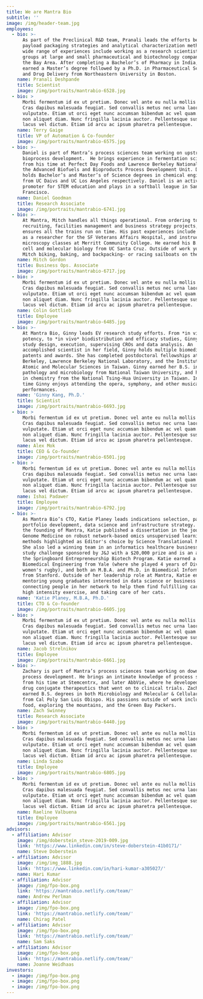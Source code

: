 ```yaml
---
title: We are Mantra Bio
subtitle: ''
image: /img/header-team.jpg
employees:
  - bio: >-
      As part of the Preclinical R&D team, Pranali leads the efforts behind
      payload packaging strategies and analytical characterization methods. Her
      wide range of experiences include working as a research scientist in R&D
      groups at large and small pharmaceutical and biotechnology companies in
      the Bay Area. After completing a Bachelor’s of Pharmacy in India, Pranali
      earned a Master’s degree followed by a Ph.D. in Pharmaceutical Sciences
      and Drug Delivery from Northeastern University in Boston.
    name: Pranali Deshpande
    title: Scientist
    image: /img/portraits/mantrabio-6528.jpg
  - bio: >
      Morbi fermentum id ex ut pretium. Donec vel ante eu nulla mollis finibus.
      Cras dapibus malesuada feugiat. Sed convallis metus nec urna laoreet
      vulputate. Etiam ut orci eget nunc accumsan bibendum ac vel quam. Etiam
      non aliquet diam. Nunc fringilla lacinia auctor. Pellentesque suscipit in
      lacus vel dictum. Etiam id arcu ac ipsum pharetra pellentesque.
    name: Terry Gaige
    title: VP of Automation & Co-founder
    image: /img/portraits/mantrabio-6575.jpg
  - bio: >-
      Daniel is part of Mantra’s process sciences team working on upstream
      bioprocess development.  He brings experience in fermentation sciences
      from his time at Perfect Day Foods and Lawrence Berkeley National Lab in
      the Advanced Biofuels and Bioproducts Process Development Unit. Daniel
      holds Bachelor’s and Master’s of Science degrees in chemical engineering
      from UC Daivs and UC Los Angeles respectively. Daniel is an active
      promoter for STEM education and plays in a softball league in San
      Francisco.
    name: Daniel Goodman
    title: Research Associate
    image: /img/portraits/mantrabio-6741.jpg
  - bio: >-
      At Mantra, Mitch handles all things operational. From ordering to
      recruiting, facilities management and business strategy projects, Mitch
      ensures all the trains run on time. His past experiences include working
      as a researcher for the SF Veterans Affairs Hospital, and instructing
      microscopy classes at Merritt Community College. He earned his B.S. in
      cell and molecular biology from UC Santa Cruz. Outside of work you’ll find
      Mitch biking, baking, and backpacking- or racing sailboats on the Bay.
    name: Mitch Gordon
    title: Business Ops. Associate
    image: /img/portraits/mantrabio-6717.jpg
  - bio: >
      Morbi fermentum id ex ut pretium. Donec vel ante eu nulla mollis finibus.
      Cras dapibus malesuada feugiat. Sed convallis metus nec urna laoreet
      vulputate. Etiam ut orci eget nunc accumsan bibendum ac vel quam. Etiam
      non aliquet diam. Nunc fringilla lacinia auctor. Pellentesque suscipit in
      lacus vel dictum. Etiam id arcu ac ipsum pharetra pellentesque.
    name: Colin Gottlieb
    title: Employee
    image: /img/portraits/mantrabio-6485.jpg
  - bio: >-
      At Mantra Bio, Ginny leads EV research study efforts. From *in vitro*
      potency, to *in vivo* biodistribution and efficacy studies, Ginny leads
      study design, execution, supervising CROs and data analysis. An
      accomplished scientist in her field, Ginny holds multiple biomedical
      patents and awards. She has completed postdoctoral fellowships at UC
      Berkeley, Lawrence Berkeley National Laboratory, and the Institute of
      Atomic and Molecular Sciences in Taiwan. Ginny earned her B.S. in plant
      pathology and microbiology from National Taiwan University, and her Ph.D.
      in chemistry from the National Tsing-Hua University in Taiwan. In her free
      time Ginny enjoys attending the opera, symphony, and other musical
      performances.
    name: 'Ginny Kang, Ph.D.'
    title: Scientist
    image: /img/portraits/mantrabio-6693.jpg
  - bio: >
      Morbi fermentum id ex ut pretium. Donec vel ante eu nulla mollis finibus.
      Cras dapibus malesuada feugiat. Sed convallis metus nec urna laoreet
      vulputate. Etiam ut orci eget nunc accumsan bibendum ac vel quam. Etiam
      non aliquet diam. Nunc fringilla lacinia auctor. Pellentesque suscipit in
      lacus vel dictum. Etiam id arcu ac ipsum pharetra pellentesque.
    name: Alex Mok
    title: CEO & Co-founder
    image: /img/portraits/mantrabio-6501.jpg
  - bio: >
      Morbi fermentum id ex ut pretium. Donec vel ante eu nulla mollis finibus.
      Cras dapibus malesuada feugiat. Sed convallis metus nec urna laoreet
      vulputate. Etiam ut orci eget nunc accumsan bibendum ac vel quam. Etiam
      non aliquet diam. Nunc fringilla lacinia auctor. Pellentesque suscipit in
      lacus vel dictum. Etiam id arcu ac ipsum pharetra pellentesque.
    name: Ishai Padawer
    title: Employee
    image: /img/portraits/mantrabio-6792.jpg
  - bio: >-
      As Mantra Bio’s CTO, Katie Planey leads indications selection, patent
      portfolio development, data science and infrastructure strategy. Prior to
      the founding of Mantra, Katie published a dissertation in the journal of
      Genome Medicine on robust network-based omics unsupervised learning
      methods highlighted as Editor's choice by Science Translational Medicine.
      She also led a winning team in an informatics healthcare business case
      study challenge sponsored by J&J with a $20,000 prize and is an alumnus of
      the Springboard Entrepreneurship Biotech Program. Katie earned a B.S. in
      Biomedical Engineering from Yale (where she played 4 years of Division I
      women's rugby), and both an M.B.A. and Ph.D. in Biomedical Informatics
      from Stanford. Outside of her leadership role at Mantra, Katie enjoys
      mentoring young graduates interested in data science or business careers,
      connecting people in her network to help them find fulfilling careers,
      high intensity exercise, and taking care of her cats.
    name: 'Katie Planey, M.B.A, Ph.D.'
    title: CTO & Co-founder
    image: /img/portraits/mantrabio-6605.jpg
  - bio: >
      Morbi fermentum id ex ut pretium. Donec vel ante eu nulla mollis finibus.
      Cras dapibus malesuada feugiat. Sed convallis metus nec urna laoreet
      vulputate. Etiam ut orci eget nunc accumsan bibendum ac vel quam. Etiam
      non aliquet diam. Nunc fringilla lacinia auctor. Pellentesque suscipit in
      lacus vel dictum. Etiam id arcu ac ipsum pharetra pellentesque.
    name: Jacob Strelnikov
    title: Employee
    image: /img/portraits/mantrabio-6661.jpg
  - bio: >-
      Zachary is part of Mantra’s process sciences team working on downstream
      process development. He brings an intimate knowledge of process sciences
      from his time at Stemcentrx, and later AbbVie, where he developed antibody
      drug conjugate therapeutics that went on to clinical trials. Zachary
      earned B.S. degrees in both Microbiology and Molecular & Cellular biology
      from Cal Poly San Luis Obispo. His passions outside of work include eating
      food, exploring the mountains, and the Green Bay Packers.
    name: Zach Swinney
    title: Research Associate
    image: /img/portraits/mantrabio-6440.jpg
  - bio: >
      Morbi fermentum id ex ut pretium. Donec vel ante eu nulla mollis finibus.
      Cras dapibus malesuada feugiat. Sed convallis metus nec urna laoreet
      vulputate. Etiam ut orci eget nunc accumsan bibendum ac vel quam. Etiam
      non aliquet diam. Nunc fringilla lacinia auctor. Pellentesque suscipit in
      lacus vel dictum. Etiam id arcu ac ipsum pharetra pellentesque.
    name: Linda Szabo
    title: Employee
    image: /img/portraits/mantrabio-6805.jpg
  - bio: >
      Morbi fermentum id ex ut pretium. Donec vel ante eu nulla mollis finibus.
      Cras dapibus malesuada feugiat. Sed convallis metus nec urna laoreet
      vulputate. Etiam ut orci eget nunc accumsan bibendum ac vel quam. Etiam
      non aliquet diam. Nunc fringilla lacinia auctor. Pellentesque suscipit in
      lacus vel dictum. Etiam id arcu ac ipsum pharetra pellentesque.
    name: Raeline Valbuena
    title: Employee
    image: /img/portraits/mantrabio-6561.jpg
advisors:
  - affiliation: Advisor
    image: /img/doberstein_steve-2019-009.jpg
    link: 'https://www.linkedin.com/in/steve-doberstein-41b0171/'
    name: Steve Doberstein
  - affiliation: Advisor
    image: /img/img_1888.jpg
    link: 'https://www.linkedin.com/in/hari-kumar-a305027/'
    name: Hari Kumar
  - affiliation: Advisor
    image: /img/fpo-box.png
    link: 'https://mantrabio.netlify.com/team/'
    name: Andrew Perlman
  - affiliation: Advisor
    image: /img/fpo-box.png
    link: 'https://mantrabio.netlify.com/team/'
    name: Chirag Patel
  - affiliation: Advisor
    image: /img/fpo-box.png
    link: 'https://mantrabio.netlify.com/team/'
    name: Sam Saks
  - affiliation: Advisor
    image: /img/fpo-box.png
    link: 'https://mantrabio.netlify.com/team/'
    name: Joanne Weidhaas
investors:
  - image: /img/fpo-box.png
  - image: /img/fpo-box.png
  - image: /img/fpo-box.png
---
```


